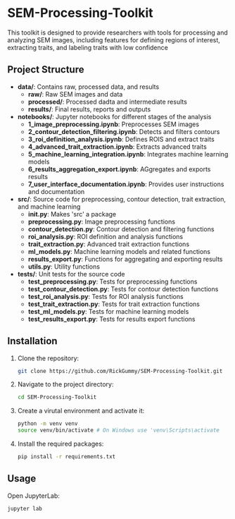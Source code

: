 # SEM-Processing-Toolkit
This toolkit is designed to provide researchers with tools for processing and analyzing SEM images, including features for defining regions of interest, extracting traits, and labeling traits with low confidence

## Project Structure
- **data/**: Contains raw, processed data, and results
  - **raw/**: Raw SEM images and data
  - **processed/**: Processed dadta and intermediate results
  - **results/**: Final results, reports and outputs
- **notebooks/**: Jupyter notebooks for different stages of the analysis
  - **1_image_preprocessing.ipynb**: Preprocesses SEM images
  - **2_contour_detection_filtering.ipynb**: Detects and filters contours
  - **3_roi_definition_analysis.ipynb**: Defines ROIS and extract traits
  - **4_advanced_trait_extraction.ipynb**: Extracts advanced traits
  - **5_machine_learning_integration.ipynb**: Integrates machine learning models
  - **6_results_aggregation_export.ipynb**: AGgregates and exports results
  - **7_user_interface_documentation.ipynb**: Provides user instructions and documentation
- **src/**: Source code for preprocessing, contour detection, trait extraction, and machine learning
  - **__init__.py**: Makes 'src' a package
  - **preprocessing.py**: Image preprocessing functions
  - **contour_detection.py**: Contour detection and filtering functions
  - **roi_analysis.py**: ROI definition and analysis functions
  - **trait_extraction.py**: Advanced trait extraction functions
  - **ml_models.py**: Machine learning models and related functions
  - **results_export.py**: Functions for aggregating and exporting results
  - **utils.py**: Utility functions
- **tests/**: Unit tests for the source code
  - **test_preprocessing.py**: Tests for preprocessing functions
  - **test_contour_detection.py**: Tests for contour detection functions
  - **test_roi_analysis.py**: Tests for ROI analysis functions
  - **test_trait_extraction.py**: Tests for trait extraction functions
  - **test_ml_models.py**: Tests for machine learning models
  - **test_results_export.py**: Tests for results export functions

## Installation
1. Clone the repository:
   ```bash
   git clone https://github.com/RickGummy/SEM-Processing-Toolkit.git
   ```
2. Navigate to the project directory:
   ```bash
   cd SEM-Processing-Toolkit
   ```
3. Create a virutal environment and activate it:
   ```bash
   python -m venv venv
   source venv/bin/activate # On Windows use 'venv\Scripts\activate
   ```
4. Install the required packages:
   ```bash
   pip install -r requirements.txt
   ```

## Usage
Open JupyterLab:
```bash
jupyter lab

